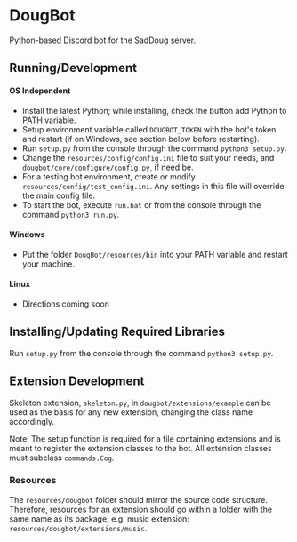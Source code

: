 # DougBot
Python-based Discord bot for the SadDoug server.

## Running/Development

#### OS Independent
* Install the latest Python; while installing, check the button add Python to PATH variable.
* Setup environment variable called `DOUGBOT_TOKEN` with the bot's token and restart (if on Windows, see section below before restarting).
* Run `setup.py` from the console through the command `python3 setup.py`.
* Change the `resources/config/config.ini` file to suit your needs, and `dougbot/core/configure/config.py`, if need be.
* For a testing bot environment, create or modify `resources/config/test_config.ini`. Any settings in this file will override the main config file.
* To start the bot, execute `run.bat` or from the console through the command `python3 run.py`.

#### Windows
* Put the folder `DougBot/resources/bin` into your PATH variable and restart your machine.

#### Linux
* Directions coming soon

## Installing/Updating Required Libraries
Run `setup.py` from the console through the command `python3 setup.py`.

## Extension Development
Skeleton extension, `skeleton.py`, in `dougbot/extensions/example` can be used as the basis for any new extension, changing the class name accordingly.

Note: The setup function is required for a file containing extensions and is meant to register the extension classes to the bot. All extension classes must subclass `commands.Cog`.

### Resources
The `resources/dougbot` folder should mirror the source code structure. Therefore, resources for an extension should go within a folder with the same name as its package; e.g. music extension: `resources/dougbot/extensions/music`.